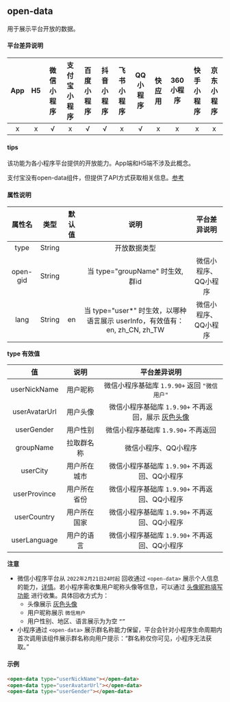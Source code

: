 ## open-data

用于展示平台开放的数据。

#### 平台差异说明

|App|H5|微信小程序|支付宝小程序|百度小程序|抖音小程序|飞书小程序|QQ小程序|快应用|360小程序|快手小程序|京东小程序|
|:-:|:-:|:-:|:-:|:-:|:-:|:-:|:-:|:-:|:-:|:-:|:-:|
|x|x|√|x|√|√|x|√|x|x|x|x|

#### tips

该功能为各小程序平台提供的开放能力。App端和H5端不涉及此概念。

支付宝没有open-data组件，但提供了API方式获取相关信息。[参考](https://docs.alipay.com/mini/api/ch8chh)

#### 属性说明

|属性名|类型|默认值|说明|平台差异说明|
|:-:|:-:|:-:|:-:|:-:|
|type|String||开放数据类型||
|open-gid|String||当 type="groupName" 时生效, 群id|微信小程序、QQ小程序|
|lang|String|en|当 type="user*" 时生效，以哪种语言展示 userInfo，有效值有：en, zh_CN, zh_TW|微信小程序、QQ小程序|

**type 有效值**

|值|说明|平台差异说明|
|:-:|:-:|:-:|
|userNickName|用户昵称|微信小程序基础库 `1.9.90+` 返回 `"微信用户"`|
|userAvatarUrl|用户头像|微信小程序基础库 `1.9.90+` 不再返回，展示 [灰色头像](https://mmbiz.qpic.cn/mmbiz/icTdbqWNOwNRna42FI242Lcia07jQodd2FJGIYQfG0LAJGFxM4FbnQP6yfMxBgJ0F3YRqJCJ1aPAK2dQagdusBZg/0)|
|userGender|用户性别|微信小程序基础库 `1.9.90+` 不再返回|
|groupName|拉取群名称|微信小程序、QQ小程序|
|userCity|用户所在城市|微信小程序基础库 `1.9.90+` 不再返回、QQ小程序|
|userProvince|用户所在省份|微信小程序基础库 `1.9.90+` 不再返回、QQ小程序|
|userCountry|用户所在国家|微信小程序基础库 `1.9.90+` 不再返回、QQ小程序|
|userLanguage|用户的语言|微信小程序基础库 `1.9.90+` 不再返回、QQ小程序|

**注意**
  - 微信小程序平台从 `2022年2月21日24时起` 回收通过 `<open-data>` 展示个人信息的能力，[详情](https://developers.weixin.qq.com/community/develop/doc/000e881c7046a8fa1f4d464105b001?blockType=1)。若小程序需收集用户昵称头像等信息，可以通过 [头像昵称填写功能](https://developers.weixin.qq.com/miniprogram/dev/framework/open-ability/userProfile.html) 进行收集。具体回收方式为：
     - 头像展示 [灰色头像](https://mmbiz.qpic.cn/mmbiz/icTdbqWNOwNRna42FI242Lcia07jQodd2FJGIYQfG0LAJGFxM4FbnQP6yfMxBgJ0F3YRqJCJ1aPAK2dQagdusBZg/0)
     - 用户昵称展示 `微信用户`
     - 用户性别、地区、语言展示为为空 `“”`
  - 小程序通过 `<open-data>` 展示群名称能力保留，平台会针对小程序生命周期内首次调用该组件展示群名称向用户提示：“群名称仅你可见，小程序无法获取。”

#### 示例

```html
<open-data type="userNickName"></open-data>
<open-data type="userAvatarUrl"></open-data>
<open-data type="userGender"></open-data>
```
